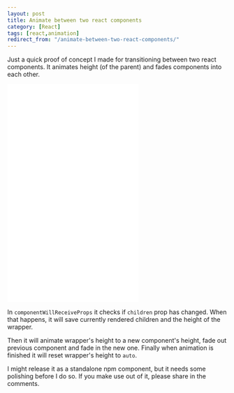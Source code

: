 ```yaml
---
layout: post
title: Animate between two react components
category: [React]
tags: [react,animation]
redirect_from: "/animate-between-two-react-components/"
---
```


Just a quick proof of concept I made for transitioning between two react components.
It animates height (of the parent) and fades components into each other.

<iframe
height='500px'
scrolling='no'
src='//codepen.io/stanko/embed/preview/eGwNZd/?height=500&theme-id=light&default-tab=result' frameborder='no'
allowtransparency='true'
allowfullscreen='true'>
See the Pen <a href='http://codepen.io/stanko/pen/eGwNZd/'>React transition between two components</a> by Stanko (<a href='http://codepen.io/stanko'>@stanko</a>) on <a href='http://codepen.io'>CodePen</a>.
</iframe>

In `componentWillReceiveProps` it checks if `children` prop has changed.
When that happens, it will save currently rendered children and the height of the wrapper.

Then it will animate wrapper's height to a new component's height,
fade out previous component and fade in the new one.
Finally when animation is finished it will reset wrapper's height to `auto`.

I might release it as a standalone npm component, but it needs some polishing before I do so.
If you make use out of it, please share in the comments.
